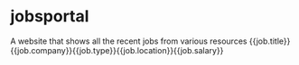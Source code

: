 # jobsportal
A website that shows all the recent jobs from various resources
 {{job.title}}{{job.company}}{{job.type}}{{job.location}}{{job.salary}}